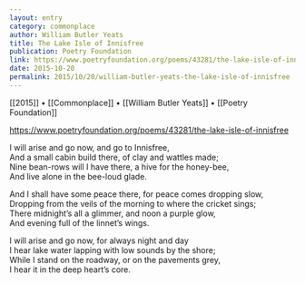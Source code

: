 ```yaml
---
layout: entry
category: commonplace
author: William Butler Yeats
title: The Lake Isle of Innisfree
publication: Poetry Foundation
link: https://www.poetryfoundation.org/poems/43281/the-lake-isle-of-innisfree
date: 2015-10-20
permalink: 2015/10/20/william-butler-yeats-the-lake-isle-of-innisfree
---
```


[[2015]] • [[Commonplace]] • [[William Butler Yeats]] • [[Poetry Foundation]]

https://www.poetryfoundation.org/poems/43281/the-lake-isle-of-innisfree

I will arise and go now, and go to Innisfree, 
<br>And a small cabin build there, of clay and wattles made; 
<br>Nine bean-rows will I have there, a hive for the honey-bee, 
<br>And live alone in the bee-loud glade. 

And I shall have some peace there, for peace comes dropping slow, 
<br>Dropping from the veils of the morning to where the cricket sings; 
<br>There midnight’s all a glimmer, and noon a purple glow, 
<br>And evening full of the linnet’s wings. 

I will arise and go now, for always night and day 
<br>I hear lake water lapping with low sounds by the shore; 
<br>While I stand on the roadway, or on the pavements grey, 
<br>I hear it in the deep heart’s core.